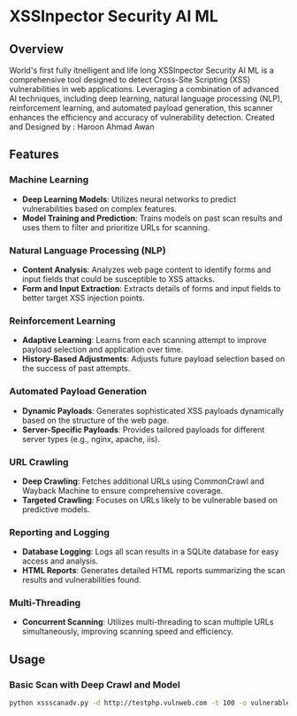 # XSSInpector Security AI ML 

## Overview

World's first fully itnelligent and life long XSSInpector Security AI ML is a comprehensive tool designed to detect Cross-Site Scripting (XSS) vulnerabilities in web applications. Leveraging a combination of advanced AI techniques, including deep learning, natural language processing (NLP), reinforcement learning, and automated payload generation, this scanner enhances the efficiency and accuracy of vulnerability detection. Created and Designed by : Haroon Ahmad Awan

## Features

### Machine Learning
- **Deep Learning Models**: Utilizes neural networks to predict vulnerabilities based on complex features.
- **Model Training and Prediction**: Trains models on past scan results and uses them to filter and prioritize URLs for scanning.

### Natural Language Processing (NLP)
- **Content Analysis**: Analyzes web page content to identify forms and input fields that could be susceptible to XSS attacks.
- **Form and Input Extraction**: Extracts details of forms and input fields to better target XSS injection points.

### Reinforcement Learning
- **Adaptive Learning**: Learns from each scanning attempt to improve payload selection and application over time.
- **History-Based Adjustments**: Adjusts future payload selection based on the success of past attempts.

### Automated Payload Generation
- **Dynamic Payloads**: Generates sophisticated XSS payloads dynamically based on the structure of the web page.
- **Server-Specific Payloads**: Provides tailored payloads for different server types (e.g., nginx, apache, iis).

### URL Crawling
- **Deep Crawling**: Fetches additional URLs using CommonCrawl and Wayback Machine to ensure comprehensive coverage.
- **Targeted Crawling**: Focuses on URLs likely to be vulnerable based on predictive models.

### Reporting and Logging
- **Database Logging**: Logs all scan results in a SQLite database for easy access and analysis.
- **HTML Reports**: Generates detailed HTML reports summarizing the scan results and vulnerabilities found.

### Multi-Threading
- **Concurrent Scanning**: Utilizes multi-threading to scan multiple URLs simultaneously, improving scanning speed and efficiency.

## Usage

### Basic Scan with Deep Crawl and Model
```sh
python xssscanadv.py -d http://testphp.vulnweb.com -t 100 -o vulnerable_urls.txt --deepcrawl --report report.html --duration 3600 --mode autounderstand --use-model
